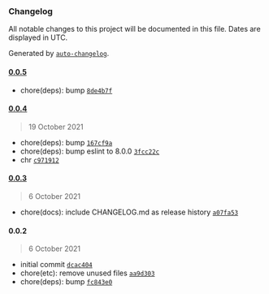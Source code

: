 ### Changelog

All notable changes to this project will be documented in this file. Dates are displayed in UTC.

Generated by [`auto-changelog`](https://github.com/CookPete/auto-changelog).

#### [0.0.5](https://github.com/dvakatsiienko/space-explorer-ui/compare/0.0.4...0.0.5)

- chore(deps): bump [`8de4b7f`](https://github.com/dvakatsiienko/space-explorer-ui/commit/8de4b7f154341e012ecb2602790bb00ccfca8897)

#### [0.0.4](https://github.com/dvakatsiienko/space-explorer-ui/compare/0.0.3...0.0.4)

> 19 October 2021

- chore(deps): bump [`167cf9a`](https://github.com/dvakatsiienko/space-explorer-ui/commit/167cf9a6dad101ea59a0b8e95dc3539ce7d25c47)
- chore(deps): bump eslint to 8.0.0 [`3fcc22c`](https://github.com/dvakatsiienko/space-explorer-ui/commit/3fcc22cdcd9a03e6842512ba1c2a404793668b72)
- chr [`c971912`](https://github.com/dvakatsiienko/space-explorer-ui/commit/c97191271a6c6e259c278a398d5285283edc2a83)

#### [0.0.3](https://github.com/dvakatsiienko/space-explorer-ui/compare/0.0.2...0.0.3)

> 6 October 2021

- chore(docs): include CHANGELOG.md as release history [`a07fa53`](https://github.com/dvakatsiienko/space-explorer-ui/commit/a07fa534c1d131625520c753f0e02aa52a512d4a)

#### 0.0.2

> 6 October 2021

- initial commit [`dcac404`](https://github.com/dvakatsiienko/space-explorer-ui/commit/dcac40401707cd1345ed4af976964166637f6a0f)
- chore(etc): remove unused files [`aa9d303`](https://github.com/dvakatsiienko/space-explorer-ui/commit/aa9d3038e6f9eadb255b504f2e968eb3ae19733d)
- chore(deps): bump [`fc843e0`](https://github.com/dvakatsiienko/space-explorer-ui/commit/fc843e0afe55b91cee9d508e1faa3161740b48e7)
